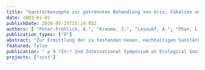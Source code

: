 ```yaml
---
title: "Sanitärkonzepte zur getrennten Behandlung von Urin, Fäkalien und Grauwasser"
date: 2003-01-01
publishDate: 2020-05-25T15:14:05Z
authors: [ "Peter-Fröhlich, A.", "Kraume, I.", "Lesouëf, A.", "Phan, L.", "Gommery, L.", "Oldenburg, M." ]
publication_types: ["0"]
abstract: "Zur Ermittlung der zu testenden neuen, nachhaltigen Sanitärkonzepte wurde eine Vorstudie durchgeführt. Diese Studie beinhaltet einen Kostenvergleich zwischen zwei neuen Sanitärkonzepten mit Schwerkraft- und Vakuumseparationstoiletten und dem konventionellen System. Es konnte gezeigt werden, dass die neuen Sanitärsysteme, abhängig von den Rahmenbedingungen, Kostenvorteile haben. Aus diesem Grund wurde das Pilotprojekt zum Test der oben genannten neuen Sanitärkonzepte unter realistischen Bedingungen in Berlin/Brandenburg gestartet. Das Sanitärkonzept mit Schwerkrafttrenntoiletten wird voraussichtlich im Sommer 2003 in Betrieb gehen."
featured: false
publication: " p 9 *In:* 2nd International Symposium on Ecological Sanitation 2003. Lübeck. 6. - 11.4.2003"
projects: ["scst"]
---
```


